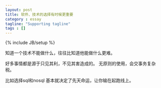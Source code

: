 ```yaml
---
layout: post
title: 软件、技术的选择有时候更重要
category : essay
tagline: "Supporting tagline"
tags : []
---
```

{% include JB/setup %}

知道一个技术不能做什么，往往比知道他能做什么更难。

好多事情都是源于只见其利，不见其害造成的。 无原则的使用，会交事务复杂税。

比如选择sql和nosql 基本就决定了先天命运，让你输在起跑线上。
